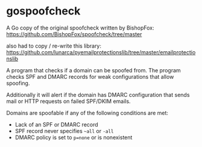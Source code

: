 # gospoofcheck
A Go copy of the original spoofcheck written by BishopFox:
https://github.com/BishopFox/spoofcheck/tree/master

also had to copy / re-write this library:
https://github.com/lunarca/pyemailprotectionslib/tree/master/emailprotectionslib

A program that checks if a domain can be spoofed from. The program checks SPF and DMARC records for weak configurations that allow spoofing.

Additionally it will alert if the domain has DMARC configuration that sends mail or HTTP requests on failed SPF/DKIM emails.

Domains are spoofable if any of the following conditions are met:
- Lack of an SPF or DMARC record
- SPF record never specifies `~all` or `-all`
- DMARC policy is set to `p=none` or is nonexistent
